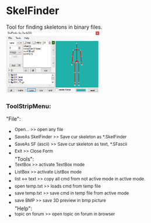 # SkelFinder
Tool for finding skeletons in binary files.<br />
<img src="help/skelFinderScreen.png" width="256" height="172" />

### ToolStripMenu:<br />
"File":<br />
- <sup>Open... >> open any file<br /></sup>
- <sup>SaveAs SkelFinder >> Save cur skeleton as *.SkelFinder<br /></sup>
- <sup>SaveAs SF (ascii) >> Save cur skeleton as text, *.SFascii<br /></sup>
- <sup>Exit >> Close Form<br /></sup>
"Tools":<br />
- <sup>TextBox >> activate TextBox mode<br /></sup>
- <sup>ListBox >> activate ListBox mode<br /></sup>
- <sup>list <-> text >> copy all cmd from not active mode in active mode.<br /></sup>
- <sup>open temp.txt >> loads cmd from temp file<br /></sup>
- <sup>save temp.txt >> save cmd in temp file from active mode<br /></sup>
- <sup>save BMP >> save 3D preview in bmp picture<br /></sup>
"Help":<br />
- <sup>topic on forum >> open topic on forum in browser<br /></sup>
